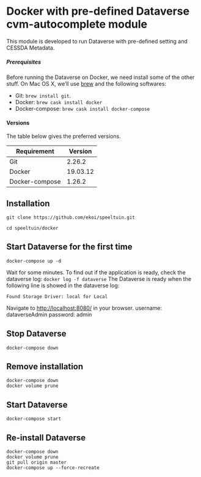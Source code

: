# Docker with pre-defined Dataverse cvm-autocomplete module 
This module is developed to run Dataverse with pre-defined setting and CESSDA Metadata.

##### Prerequisites 
Before running the Dataverse on Docker, we need install some of the other stuff. 
On Mac OS X, we’ll use [brew](https://brew.sh/) and the following softwares:
* Git: `brew install git`.
* Docker: `brew cask install docker`
* Docker-compose: `brew cask install docker-compose`

#### Versions
The table below gives the preferred versions. 

 Requirement            | Version
------------------------|--------
Git                     | 2.26.2
Docker                  | 19.03.12
Docker-compose          | 1.26.2

## Installation

`git clone https://github.com/ekoi/speeltuin.git`

`cd speeltuin/docker`

## Start Dataverse for the first time
`docker-compose up -d`

Wait for some minutes. 
To find out if the application is ready, check the dataverse log:
`docker log -f dataverse` 
The Dataverse is ready when the following line is showed in the dataverse log:

`Found Storage Driver: local for Local`

Navigate to [http://localhost:8080/](http://localhost:8080/) in your browser.
username: dataverseAdmin
password: admin

## Stop Dataverse
`docker-compose down`

## Remove installation
```
docker-compose down
docker volume prune
```
## Start Dataverse
`docker-compose start`

## Re-install Dataverse
```
docker-compose down
docker volume prune
git pull origin master
docker-compose up --force-recreate
```

